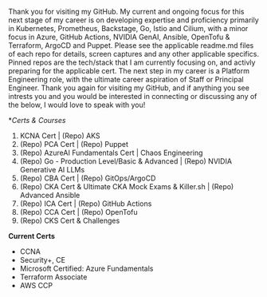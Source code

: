 Thank you for visiting my GitHub. My current and ongoing focus for this next stage of my career is on developing expertise and proficiency primarily in Kubernetes, Prometheus, Backstage, Go, Istio and Cilium, with a minor focus in Azure, GitHub Actions, NVIDIA GenAI, Ansible, OpenTofu & Terraform, ArgoCD and Puppet. Please see the applicable readme.md files of each repo for details, screen captures and any other applicable specifics. Pinned repos are the tech/stack that I am currently focusing on, and activly preparing for the applicable cert. The next step in my career is a Platform Engineering role, with the ultimate career aspiration of Staff or Principal Engineer. Thank you again for visiting my GitHub, and if anything you see intrests you and you would be interested in connecting or discussing any of the below, I would love to speak with you!

**Certs & Courses*
1. KCNA Cert | (Repo) AKS
2. (Repo) PCA Cert | (Repo) Puppet 
3. (Repo) AzureAI Fundamentals Cert | Chaos Engineering
4. (Repo) Go - Production Level/Basic & Advanced | (Repo) NVIDIA Generative AI LLMs
6. (Repo) CBA Cert | (Repo) GitOps/ArgoCD
7. (Repo) CKA Cert & Ultimate CKA Mock Exams & Killer.sh | (Repo) Advanced Ansible
8. (Repo) ICA Cert | (Repo) GitHub Actions
9. (Repo) CCA Cert | (Repo) OpenTofu
10. (Repo) CKS Cert & Challenges 

**Current Certs**
- CCNA 
- Security+, CE 
- Microsoft Certified: Azure Fundamentals 
- Terraform Associate 
- AWS CCP 
